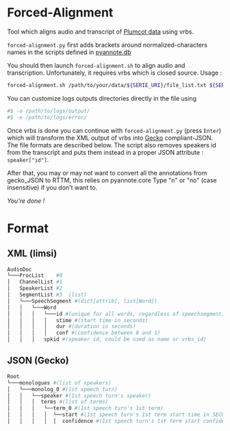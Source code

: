 # Forced-Alignment
Tool which aligns audio and transcript of [Plumcot data](https://github.com/hbredin/pyannote-db-plumcot) using vrbs.

`forced-alignment.py` first adds brackets around normalized-characters names in the scripts defined in [pyannote.db](https://github.com/hbredin/pyannote-db-plumcot/blob/develop/CONTRIBUTING.md#idepisodetxt)

You should then launch `forced-alignment.sh` to align audio and transcription. Unfortunately, it requires vrbs which is closed source. Usage :
```bash
forced-alignment.sh /path/to/your/data/${SERIE_URI}/file_list.txt ${SERIE_URI}
```

You can customize logs outputs directories directly in the file using

```bash
#$ -o /path/to/logs/output/
#$ -e /path/to/logs/error/
```

Once vrbs is done you can continue with `forced-alignment.py` (press `Enter`) which will transform the XML output of vrbs into [Gecko](https://github.com/gong-io/gecko) compliant-JSON. The file formats are described below. The script also removes speakers id from the transcript and puts them instead in a proper JSON attribute : `speaker["id"]`.

After that, you may or may not want to convert all the annotations from gecko_JSON to RTTM, this relies on pyannote.core
Type "n" or "no" (case insensitive) if you don't want to.

*You're done !*

# Format
## XML (limsi)
```py
AudioDoc  
└───ProcList    #0  
│   ChannelList #1  
│   SpeakerList #2  
│   SegmentList #3  (list)  
│   └───SpeechSegment #(dict[attrib], list[Word])  
│   │   └───Word
│   │   │   └───id #(unique for all words, regardless of speechsegment)
│   │   │   │   stime #(start time in seconds)
│   │   │   │   dur #(duration in seconds)
│   │   │   │   conf #(confidence between 0 and 1)
│   │   │   spkid #(speaker id, could be used as name or vrbs_id)
```

## JSON (Gecko)

```py
Root
└───monologues #(list of speakers)
│   └───monolog_0 #(1st speech turn)
│   │   └──speaker #(1st speech turn's speaker)
│   │   │  terms #(list of terms)
│   │   │   └──term_0 #(1st speech turn's 1st term)
│   │   │   │  └──start #(1st speech turn's 1st term start time in SECONDS)
│   │   │   │  │  confidence #(1st speech turn's 1st term start confidence (between 0.0 and 1.0))
```

